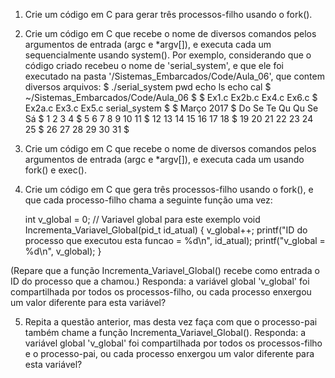 1. Crie um código em C para gerar três processos-filho usando o fork().

2. Crie um código em C que recebe o nome de diversos comandos pelos argumentos de entrada (argc e *argv[]), e executa cada um sequencialmente usando system(). Por exemplo, considerando que o código criado recebeu o nome de 'serial_system', e que ele foi executado na pasta '/Sistemas_Embarcados/Code/Aula_06', que contem diversos arquivos:
	$ ./serial_system pwd echo ls echo cal
	$ ~/Sistemas_Embarcados/Code/Aula_06
	$
	$ Ex1.c    Ex2b.c   Ex4.c   Ex6.c
	$ Ex2a.c   Ex3.c    Ex5.c   serial_system
	$
	$     Março 2017
	$ Do Se Te Qu Qu Se Sá
	$           1  2  3  4
	$  5  6  7  8  9 10 11
	$ 12 13 14 15 16 17 18
	$ 19 20 21 22 23 24 25
	$ 26 27 28 29 30 31
	$

3. Crie um código em C que recebe o nome de diversos comandos pelos argumentos de entrada (argc e *argv[]), e executa cada um usando fork() e exec().

4. Crie um código em C que gera três processos-filho usando o fork(), e que cada processo-filho chama a seguinte função uma vez:

	int v_global = 0; // Variavel global para este exemplo
	void Incrementa_Variavel_Global(pid_t id_atual)
	{
		v_global++;
		printf("ID do processo que executou esta funcao = %d\n", id_atual);
		printf("v_global = %d\n", v_global);
	}

(Repare que a função Incrementa_Variavel_Global() recebe como entrada o ID do processo que a chamou.)
Responda: a variável global 'v_global' foi compartilhada por todos os processos-filho, ou cada processo enxergou um valor diferente para esta variável?

5. Repita a questão anterior, mas desta vez faça com que o processo-pai também chame a função Incrementa_Variavel_Global().
Responda: a variável global 'v_global' foi compartilhada por todos os processos-filho e o processo-pai, ou cada processo enxergou um valor diferente para esta variável?
